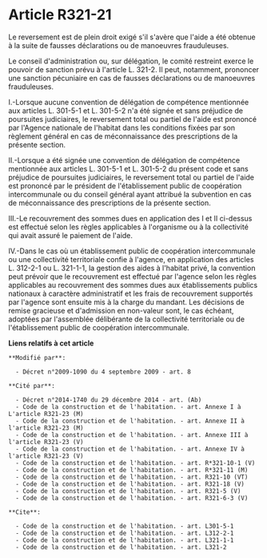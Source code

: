 # Article R321-21

Le reversement est de plein droit exigé s'il s'avère que l'aide a été obtenue à la suite de fausses déclarations ou de
manoeuvres frauduleuses. 

Le conseil d'administration ou, sur délégation, le comité restreint exerce le pouvoir de sanction prévu à l'article L. 321-2.
Il peut, notamment, prononcer une sanction pécuniaire en cas de fausses déclarations ou de manoeuvres frauduleuses.

I.-Lorsque aucune convention de délégation de compétence mentionnée aux articles L. 301-5-1 et L. 301-5-2 n'a été signée et
sans préjudice de poursuites judiciaires, le reversement total ou partiel de l'aide est prononcé par l'Agence nationale de
l'habitat dans les conditions fixées par son règlement général en cas de méconnaissance des prescriptions de la présente
section. 

II.-Lorsque a été signée une convention de délégation de compétence mentionnée aux articles L. 301-5-1 et L. 301-5-2 du
présent code et sans préjudice de poursuites judiciaires, le reversement total ou partiel de l'aide est prononcé par le
président de l'établissement public de coopération intercommunale ou du conseil général ayant attribué la subvention en cas
de méconnaissance des prescriptions de la présente section. 

III.-Le recouvrement des sommes dues en application des I et II ci-dessus est effectué selon les règles applicables à
l'organisme ou à la collectivité qui avait assuré le paiement de l'aide. 

IV.-Dans le cas où un établissement public de coopération intercommunale ou une collectivité territoriale confie à l'agence,
en application des articles L. 312-2-1 ou L. 321-1-1, la gestion des aides à l'habitat privé, la convention peut prévoir que
le recouvrement est effectué par l'agence selon les règles applicables au recouvrement des sommes dues aux établissements
publics nationaux à caractère administratif et les frais de recouvrement supportés par l'agence sont ensuite mis à la charge
du mandant. Les décisions de remise gracieuse et d'admission en non-valeur sont, le cas échéant, adoptées par l'assemblée
délibérante de la collectivité territoriale ou de l'établissement public de coopération intercommunale.

**Liens relatifs à cet article**

	**Modifié par**:

	  - Décret n°2009-1090 du 4 septembre 2009 - art. 8

	**Cité par**:

	  - Décret n°2014-1740 du 29 décembre 2014 - art. (Ab)
	  - Code de la construction et de l'habitation. - art. Annexe I à L'article R321-23 (M)
	  - Code de la construction et de l'habitation. - art. Annexe II à l'article R321-23 (M)
	  - Code de la construction et de l'habitation. - art. Annexe III à l'article R321-23 (V)
	  - Code de la construction et de l'habitation. - art. Annexe IV à l'article R321-23 (V)
	  - Code de la construction et de l'habitation. - art. R*321-10-1 (V)
	  - Code de la construction et de l'habitation. - art. R*321-11 (M)
	  - Code de la construction et de l'habitation. - art. R321-10 (VT)
	  - Code de la construction et de l'habitation. - art. R321-18 (V)
	  - Code de la construction et de l'habitation. - art. R321-5 (V)
	  - Code de la construction et de l'habitation. - art. R321-6-3 (V)

	**Cite**:

	  - Code de la construction et de l'habitation. - art. L301-5-1
	  - Code de la construction et de l'habitation. - art. L312-2-1
	  - Code de la construction et de l'habitation. - art. L321-1-1
	  - Code de la construction et de l'habitation. - art. L321-2
